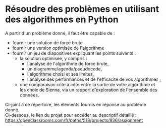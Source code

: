 
# Résoudre des problèmes en utilisant des algorithmes en Python

A partir d'un problème donné, il faut être capable de :

- fournir une solution de force brute
- fournir une version optimisée de l'algorithme
- fournir un jeu de diapositives expliquant les points suivants :
    - la solution optimisée, y compris :
        - l'analyse de l'algorithme de force brute,
        - un diagramme/agenda/pseudocode,
        - l'algorithme choisi et ses limites,
        - l'analyse des performances et de l'efficacité de vos algorithmes ;
    - une comparaison côte à côte entre la sortie de votre algorithme et les choix de Sienna, via un rapport d'exploration de l'ensemble des données.

Ci-joint à ce répertoire, les éléments fournis en réponse au problème donné.\
Ci-dessous, le lien du projet pour accéder au descriptif détaillé :
https://openclassrooms.com/fr/paths/518/projects/836/assignment



